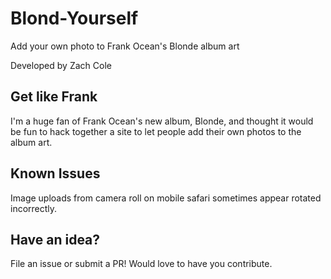 # Blond-Yourself
Add your own photo to Frank Ocean's Blonde album art

Developed by Zach Cole

## Get like Frank

I'm a huge fan of Frank Ocean's new album, Blonde, and thought it would be fun to hack together a site to let people add their own photos to the album art.

## Known Issues

Image uploads from camera roll on mobile safari sometimes appear rotated incorrectly.

## Have an idea?

File an issue or submit a PR! Would love to have you contribute.

